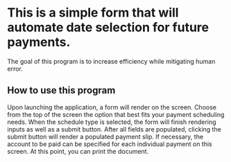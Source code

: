 # This is a simple form that will automate date selection for future payments.

The goal of this program is to increase efficiency while mitigating human error.

## How to use this program

Upon launching the application, a form will render on the screen. Choose from the top of the screen the option that best fits your payment scheduling needs. When the schedule type is selected, the form will finish rendering inputs as well as a submit button. After all fields are populated, clicking the submit button will render a populated payment slip. If necessary, the account to be paid can be specified for each individual payment on this screen. At this point, you can print the document. 
